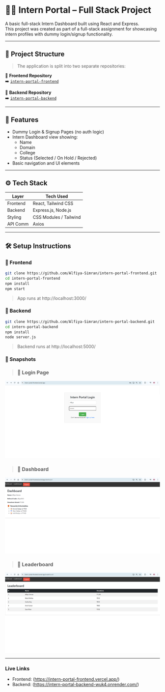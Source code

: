 # 🧑‍💻 Intern Portal – Full Stack Project

A basic full-stack Intern Dashboard built using React and Express.  
This project was created as part of a full-stack assignment for showcasing intern profiles with dummy login/signup functionality.

---

## 📂 Project Structure

> The application is split into two separate repositories:

🔸 **Frontend Repository**  
➡️ [`intern-portal-frontend`](https://github.com/Alfiya-Simran/intern-portal-frontend)

🔸 **Backend Repository**  
➡️ [`intern-portal-backend`](https://github.com/Alfiya-Simran/intern-portal-backend)

---
## 🚀 Features

- Dummy Login & Signup Pages (no auth logic)
- Intern Dashboard view showing:
  - Name
  - Domain
  - College
  - Status (Selected / On Hold / Rejected)
- Basic navigation and UI elements

---

## ⚙️ Tech Stack

| Layer       | Tech Used            |
|-------------|----------------------|
| Frontend    | React, Tailwind CSS  |
| Backend     | Express.js, Node.js  |
| Styling     | CSS Modules / Tailwind |
| API Comm    | Axios                |

---

## 🛠 Setup Instructions

### 🔹 Frontend

```bash
git clone https://github.com/Alfiya-Simran/intern-portal-frontend.git
cd intern-portal-frontend
npm install
npm start
```

> App runs at http://localhost:3000/

### 🔹 Backend

```bash
git clone https://github.com/Alfiya-Simran/intern-portal-backend.git
cd intern-portal-backend
npm install
node server.js
```

> Backend runs at http://localhost:5000/

### 📸 Snapshots

> ### 🔹 Login Page
![Login Page](Snapshots/Login.png)

> ### 🔹 Dashboard
![Dashboard](Snapshots/Dashboard.png)

> ### 🔹 Leaderboard
![Leaderboard](Snapshots/Leaderboard.png)

---

### Live Links

- Frontend: (https://intern-portal-frontend.vercel.app/)
- Backend: (https://intern-portal-backend-wuk4.onrender.com/)
